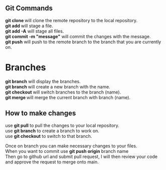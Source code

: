 ## Git Commands

**git clone <url>** will clone the remote repository to the local repository.   
**git add <filename>** will stage a file.   
**git add -A** will stage all files.   
**git commit -m "message"** will commit the changes with the message.              
**git push** will push to the remote branch to the branch that you are currently on.   


# Branches

**git branch** will display the branches.   
**git branch <name>** will create a new branch with the name.   
**git checkout <name>** will switch branches to the branch (name).  
**git merge <name>** will merge the current branch with branch (name).   

## How to make changes

use **git pull** to pull the changes to your local repository.   
use **git branch** <name> to create a branch to work on.    
use **git checkout** <name> to switch to that branch.   

Once on branch you can make necessary changes to your files.     
When you want to commit use **git push origin** branch name   
Then go to github url and submit pull request, I will then review your code and approve the request to merge onto main.    






